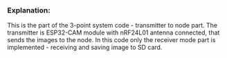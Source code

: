 ### Explanation:

This is the part of the 3-point system code - transmitter to node part. The transmitter is ESP32-CAM module with nRF24L01 antenna connected, 
that sends the images to the node. In this code only the receiver mode part is implemented - receiving and saving image to SD card. 
